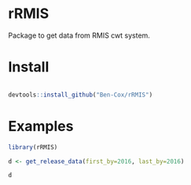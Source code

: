 # rRMIS
Package to get data from RMIS cwt system.

# Install 
```r

devtools::install_github("Ben-Cox/rRMIS")

```

# Examples
```r
library(rRMIS)

d <- get_release_data(first_by=2016, last_by=2016)

d
```

